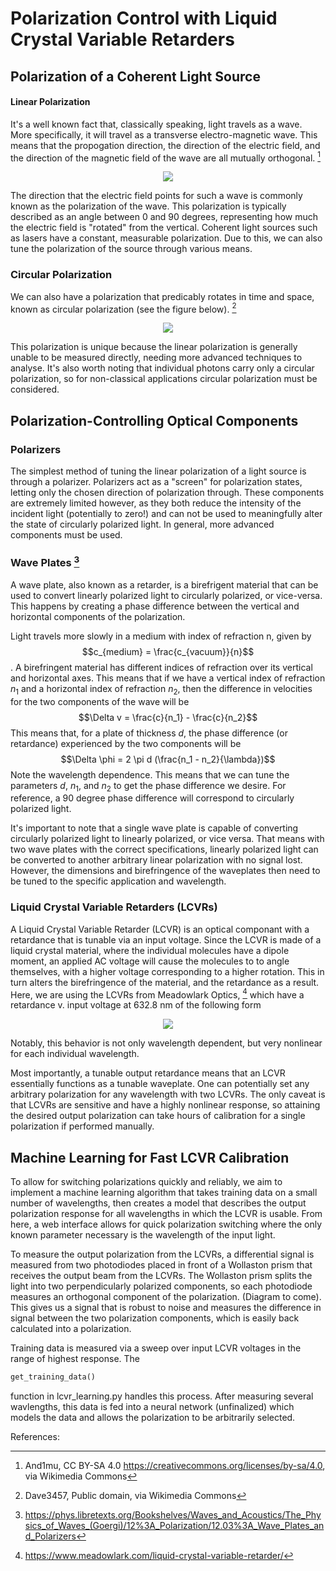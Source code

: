 # Polarization Control with Liquid Crystal Variable Retarders

## Polarization of a Coherent Light Source

#### Linear Polarization
It's a well known fact that, classically speaking, light travels as a wave. More specifically, it will travel as a transverse electro-magnetic wave. This means that the propogation direction, the direction of the electric field, and the direction of the magnetic field of the wave are all mutually orthogonal. [^1]

<p align="center">
  <img src="https://upload.wikimedia.org/wikipedia/commons/9/99/EM-Wave.gif" />
</p>

The direction that the electric field points for such a wave is commonly known as the polarization of the wave. This polarization is typically described as an angle between 0 and 90 degrees, representing how much the electric field is "rotated" from the vertical. Coherent light sources such as lasers have a constant, measurable polarization. Due to this, we can also tune the polarization of the source through various means.

### Circular Polarization

We can also have a polarization that predicably rotates in time and space, known as circular polarization (see the figure below). [^2] 

<p align="center">
  <img src="https://upload.wikimedia.org/wikipedia/commons/d/d1/Circular.Polarization.Circularly.Polarized.Light_Left.Hand.Animation.305x190.255Colors.gif" />
</p>

This polarization is unique because the linear polarization is generally unable to be measured directly, needing more advanced techniques to analyse. It's also worth noting that individual photons carry only a circular polarization, so for non-classical applications circular polarization must be considered.

## Polarization-Controlling Optical Components

### Polarizers

The simplest method of tuning the linear polarization of a light source is through a polarizer. Polarizers act as a "screen" for polarization states, letting only the chosen direction of polarization through. These components are extremely limited however, as they both reduce the intensity of the incident light (potentially to zero!) and can not be used to meaningfully alter the state of circularly polarized light. In general, more advanced components must be used.

### Wave Plates  [^3]

A wave plate, also known as a retarder, is a birefrigent material that can be used to convert linearly polarized light to circularly polarized, or vice-versa. This happens by creating a phase difference between the vertical and horizontal components of the polarization.

Light travels more slowly in a medium with index of refraction n, given by $$c_{medium} = \frac{c_{vacuum}}{n}$$. A birefringent material has different indices of refraction over its vertical and horizontal axes. This means that if we have a vertical index of refraction $n_1$ and a horizontal index of refraction $n_2$, then the difference in velocities for the two components of the wave will be $$\Delta v = \frac{c}{n_1} - \frac{c}{n_2}$$ This means that, for a plate of thickness $d$, the phase difference (or retardance) experienced by the two components will be  $$\Delta \phi = 2 \pi d (\frac{n_1 - n_2}{\lambda})$$ Note the wavelength dependence. This means that we can tune the parameters $d$, $n_1$, and $n_2$ to get the phase difference we desire. For reference, a 90 degree phase difference will correspond to circularly polarized light.

It's important to note that a single wave plate is capable of converting circularly polarized light to linearly polarized, or vice versa. That means with two wave plates with the correct specifications, linearly polarized light can be converted to another arbitrary linear polarization with no signal lost. However, the dimensions and birefringence of the waveplates then need to be tuned to the specific application and wavelength.

### Liquid Crystal Variable Retarders (LCVRs)

A Liquid Crystal Variable Retarder (LCVR) is an optical componant with a retardance that is tunable via an input voltage. Since the LCVR is made of a liquid crystal material, where the individual molecules have a dipole moment, an applied AC voltage will cause the molecules to to angle themselves, with a higher voltage corresponding to a higher rotation. This in turn alters the birefringence of the material, and the retardance as a result. Here, we are using the LCVRs from Meadowlark Optics, [^4] which have a retardance v. input voltage at 632.8 nm of the following form

<p align="center">
  <img src="https://github.com/ubsuny/ML_LCVR-CP2P2024/assets/94491866/d70d3735-3cae-4929-9783-db2b17f0f090" />
</p>

Notably, this behavior is not only wavelength dependent, but very nonlinear for each individual wavelength.

Most importantly, a tunable output retardance means that an LCVR essentially functions as a tunable waveplate. One can potentially set any arbitrary polarization for any wavelength with two LCVRs. The only caveat is that LCVRs are sensitive and have a highly nonlinear response, so attaining the desired output polarization can take hours of calibration for a single polarization if performed manually.

## Machine Learning for Fast LCVR Calibration

To allow for switching polarizations quickly and reliably, we aim to implement a machine learning algorithm that takes training data on a small number of wavelengths, then creates a model that describes the output polarization response for all wavelengths in which the LCVR is usable. From here, a web interface allows for quick polarization switching where the only known parameter necessary is the wavelength of the input light.

To measure the output polarization from the LCVRs, a differential signal is measured from two photodiodes placed in front of a Wollaston prism that receives the output beam from the LCVRs. The Wollaston prism splits the light into two perpendicularly polarized components, so each photodiode measures an orthogonal component of the polarization. (Diagram to come). This gives us a signal that is robust to noise and measures the difference in signal between the two polarization components, which is easily back calculated into a polarization.

Training data is measured via a sweep over input LCVR voltages in the range of highest response. The
```Python
get_training_data()
```
function in lcvr_learning.py handles this process. After measuring several wavlengths, this data is fed into a neural network (unfinalized) which models the data and allows the polarization to be arbitrarily selected.


References:
[^1]: And1mu, CC BY-SA 4.0 <https://creativecommons.org/licenses/by-sa/4.0>, via Wikimedia Commons
[^2]: Dave3457, Public domain, via Wikimedia Commons
[^3]: https://phys.libretexts.org/Bookshelves/Waves_and_Acoustics/The_Physics_of_Waves_(Goergi)/12%3A_Polarization/12.03%3A_Wave_Plates_and_Polarizers
[^4]: https://www.meadowlark.com/liquid-crystal-variable-retarder/

